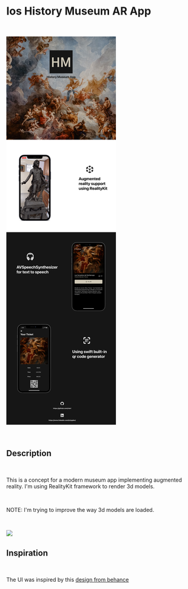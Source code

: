 # Ios History Museum AR App

<p>&nbsp;</p>

![](images/hminfo.png)

<p>&nbsp;</p>

## Description

<p>&nbsp;</p>

This is a concept for a modern museum app implementing augmented reality. I'm using RealityKit framework to render 3d models.

<p>&nbsp;</p>

NOTE: I'm trying to improve the way 3d models are loaded.

<p>&nbsp;</p>

![](images/appdemo.gif)

## Inspiration

<p>&nbsp;</p>

The UI was inspired by this [design from behance](https://www.behance.net/gallery/122853907/National-Museum-of-Korea-UXUI-design)
